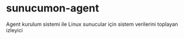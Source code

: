 # sunucumon-agent
Agent kurulum sistemi ile Linux sunucular için sistem verilerini toplayan izleyici
